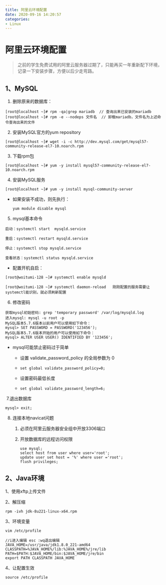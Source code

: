 ```yaml
---
title: 阿里云环境配置
date: 2020-09-16 14:20:57
categories: 
- Linux
---
```


# 阿里云环境配置

>  之前的学生免费试用的阿里云服务器过期了，只能再买一年重新配下环境，记录一下安装步骤，方便以后少走弯路。

## 1、MySQL

1. 删除原来的数据库：

```
[root@localhost ~]# rpm -qa|grep mariadb  // 查询出来已安装的mariadb
[root@localhost ~]# rpm -e --nodeps 文件名  // 卸载mariadb，文件名为上述命令查询出来的文件
```

2. 安装MySQL官方的yum repository

```
[root@localhost ~]# wget -i -c http://dev.mysql.com/get/mysql57-community-release-el7-10.noarch.rpm
```

3. 下载rpm包

```
[root@localhost ~]# yum -y install mysql57-community-release-el7-10.noarch.rpm
```

4. 安装MySQL服务

```
[root@localhost ~]# yum -y install mysql-community-server
```

- 如果安装不成功，则先执行：

  ```
  yum module disable mysql
  ```

5. mysql基本命令

```
启动：systemctl start  mysqld.service

重启：systemctl restart mysqld.service

停止：systemctl stop mysqld.service

查看状态：systemctl status mysqld.service
```

- 配置开机自启：

```
[root@woitumi-128 ~]# systemctl enable mysqld

[root@woitumi-128 ~]# systemctl daemon-reload   刚刚配置的服务需要让systemctl能识别，就必须刷新配置
```

6. 修改密码

```
获取mysql初始密码: grep 'temporary password' /var/log/mysqld.log
进入mysql: mysql -u root -p
MySQL版本5.7.6版本以前用户可以使用如下命令：
mysql> SET PASSWORD = PASSWORD('123456'); 
MySQL版本5.7.6版本开始的用户可以使用如下命令：
mysql> ALTER USER USER() IDENTIFIED BY '123456';
```

- mysql可能禁止密码过于简单

  - 设置 validate_password_policy 的全局参数为 0

  - ```
    set global validate_password_policy=0;
    ```

  - 设置密码最低长度

  - ```
    set global validate_password_length=6; 
    ```

​	7.退出数据库

```
mysql> exit;
```

8. 连接本地navicat问题

   1. 必须在阿里云服务器安全组中开放3306端口

   2. 开放数据库的远程访问权限

      ```
      use mysql;
      select host from user where user='root';
      update user set host = '%' where user ='root';
      flush privileges;
      ```

## 2、Java环境

1、使用xftp上传文件

2、解压缩

```
rpm -ivh jdk-8u221-linux-x64.rpm
```

3、环境变量

```
vim /etc/profile
```

```
//i进入编辑 esc :wq退出编辑
JAVA_HOME=/usr/java/jdk1.8.0_221-amd64
CLASSPATH=%JAVA_HOME%/lib:%JAVA_HOME%/jre/lib
PATH=$PATH:$JAVA_HOME/bin:$JAVA_HOME/jre/bin
export PATH CLASSPATH JAVA_HOME
```

4、让配置生效

```
source /etc/profile
```

